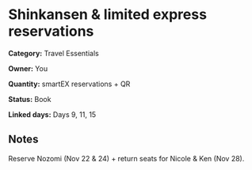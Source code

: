 # Shinkansen & limited express reservations

**Category:** Travel Essentials

**Owner:** You

**Quantity:** smartEX reservations + QR

**Status:** Book

**Linked days:** Days 9, 11, 15

## Notes
Reserve Nozomi (Nov 22 & 24) + return seats for Nicole & Ken (Nov 28).
